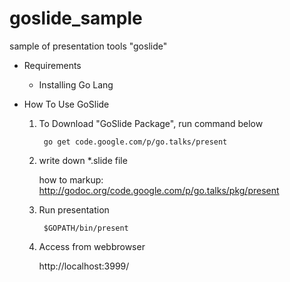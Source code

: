 goslide_sample
==============

sample of presentation tools "goslide"

* Requirements

    * Installing Go Lang

* How To Use GoSlide

    1. To Download "GoSlide Package", run command below

            go get code.google.com/p/go.talks/present

    2. write down *.slide file

        how to markup: http://godoc.org/code.google.com/p/go.talks/pkg/present

    3. Run presentation

            $GOPATH/bin/present

    4. Access from webbrowser

         http://localhost:3999/
